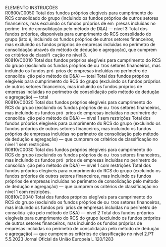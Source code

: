  
ELEMENTO  INSTRUÇÕES  
R0800/C0050  Total dos fundos próprios 
elegíveis para cumprimento 
do RCS consolidado do 
grupo (incluindo os fundos 
próprios de outros setores 
financeiros, mas excluindo 
os fundos próprios de em ­
presas incluídas no períme ­
tro de consolidação pelo 
método de D&A) — nível 3  Total dos fundos próprios, disponíveis para cumprimento do RCS consolidado do 
grupo (isto é, incluindo os fundos próprios de outros setores financeiros, mas 
excluindo os fundos próprios de empresas incluídas no perímetro de consolidação 
através do método de dedução e agregação), que cumprem os critérios de classifi ­
cação no nível 3.  
R0810/C0010  Total dos fundos próprios 
elegíveis para cumprimento 
do RCS do grupo (excluindo 
os fundos próprios de ou ­
tros setores financeiros, mas 
incluindo os fundos pró ­
prios de empresas incluídas 
no perímetro de consolida ­
ção pelo método de D&A) 
— total  Total dos fundos próprios elegíveis para cumprimento do RCS do grupo (excluindo 
os fundos próprios de outros setores financeiros, mas incluindo os fundos próprios 
de empresas incluídas no perímetro de consolidação pelo método de dedução e 
agregação) — total  
R0810/C0020  Total dos fundos próprios 
elegíveis para cumprimento 
do RCS do grupo (excluindo 
os fundos próprios de ou ­
tros setores financeiros, mas 
incluindo os fundos pró ­
prios de empresas incluídas 
no perímetro de consolida ­
ção pelo método de D&A) 
— nível 1 sem restrições  Total dos fundos próprios elegíveis para cumprimento do RCS do grupo (excluindo 
os fundos próprios de outros setores financeiros, mas incluindo os fundos próprios 
de empresas incluídas no perímetro de consolidação pelo método de dedução e 
agregação) — que cumprem os critérios de classificação no nível 1 sem restrições.  
R0810/C0030  Total dos fundos próprios 
elegíveis para cumprimento 
do RCS do grupo (excluindo 
os fundos próprios de ou ­
tros setores financeiros, mas 
incluindo os fundos pró ­
prios de empresas incluídas 
no perímetro de consolida ­
ção pelo método de D&A) 
— nível 1 com restrições  Total dos fundos próprios elegíveis para cumprimento do RCS do grupo (excluindo 
os fundos próprios de outros setores financeiros, mas incluindo os fundos próprios 
de empresas incluídas no perímetro de consolidação pelo método de dedução e 
agregação) — que cumprem os critérios de classificação no nível 1 com restrições.  
R0810/C0040  Total dos fundos próprios 
elegíveis para cumprimento 
do RCS do grupo (excluindo 
os fundos próprios de ou ­
tros setores financeiros, mas 
incluindo os fundos pró ­
prios de empresas incluídas 
no perímetro de consolida ­
ção pelo método de D&A) 
— nível 2  Total dos fundos próprios elegíveis para cumprimento do RCS do grupo (excluindo 
os fundos próprios de outros setores financeiros, mas incluindo os fundos próprios 
de empresas incluídas no perímetro de consolidação pelo método de dedução e 
agregação) — que cumprem os critérios de classificação no nível 2.PT  5.5.2023 Jornal Oficial da União Europeia L 120/1283